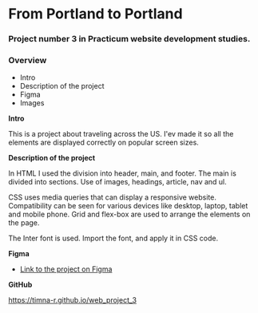 # From Portland to Portland
### Project number 3 in Practicum website development studies.

### Overview
* Intro
* Description of the project
* Figma
* Images

**Intro**

This is a project about traveling across the US. I'ev made it so all the elements are displayed correctly on popular screen sizes.

**Description of the project**

In HTML I used the division into header, main, and footer.
The main is divided into sections.
Use of images, headings, article, nav and ul.

CSS uses media queries that can display a responsive website.
Compatibility can be seen for various devices like desktop, laptop, tablet and mobile phone.
Grid and flex-box are used to arrange the elements on the page.

The Inter font is used. Import the font, and apply it in CSS code.

**Figma**

* [Link to the project on Figma](https://www.figma.com/file/AtbNbstbxWPcMqvF061V0R/Sprint-3%3A-From-Portland-to-Portland-%7C-desktop-%2B-mobile?node-id=0%3A1)

**GitHub**

https://timna-r.github.io/web_project_3
